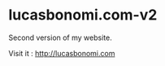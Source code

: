 lucasbonomi.com-v2
==================

Second version of my website.

Visit it : http://lucasbonomi.com
